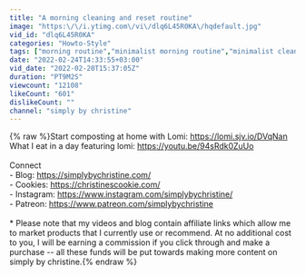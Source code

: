 ```yaml
---
title: "A morning cleaning and reset routine"
image: "https:\/\/i.ytimg.com\/vi\/dlq6L45R0KA\/hqdefault.jpg"
vid_id: "dlq6L45R0KA"
categories: "Howto-Style"
tags: ["morning routine","minimalist morning routine","minimalist cleaning routine"]
date: "2022-02-24T14:33:55+03:00"
vid_date: "2022-02-20T15:37:05Z"
duration: "PT9M2S"
viewcount: "12108"
likeCount: "601"
dislikeCount: ""
channel: "simply by christine"
---
```

{% raw %}Start composting at home with Lomi: <a rel="nofollow" target="blank" href="https://lomi.sjv.io/DVqNan">https://lomi.sjv.io/DVqNan</a><br />What I eat in a day featuring lomi: <a rel="nofollow" target="blank" href="https://youtu.be/94sRdk0ZuUo">https://youtu.be/94sRdk0ZuUo</a><br /><br />Connect<br />- Blog: <a rel="nofollow" target="blank" href="https://simplybychristine.com/">https://simplybychristine.com/</a><br />- Cookies: <a rel="nofollow" target="blank" href="https://christinescookie.com/">https://christinescookie.com/</a><br />- Instagram: <a rel="nofollow" target="blank" href="https://www.instagram.com/simplybychristine/">https://www.instagram.com/simplybychristine/</a><br />- Patreon: <a rel="nofollow" target="blank" href="https://www.patreon.com/simplybychristine">https://www.patreon.com/simplybychristine</a><br /><br />* Please note that my videos and blog contain affiliate links which allow me to market products that I currently use or recommend. At no additional cost to you, I will be earning a commission if you click through and make a purchase -- all these funds will be put towards making more content on simply by christine.{% endraw %}
